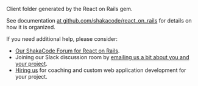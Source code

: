 Client folder generated by the React on Rails gem.

See documentation [at github.com/shakacode/react_on_rails](https://github.com/shakacode/react_on_rails) for details on how it is organized.

If you need additional help, please consider:

* [Our ShakaCode Forum for React on Rails](https://forum.shakacode.com/c/rails/reactonrails).
* Joining our Slack discussion room by [emailing us a bit about you and your project](mailto:contact@shakacode.com).
* [Hiring us](https://forum.shakacode.com/c/rails/reactonrails) for coaching and custom web application development for your project.

